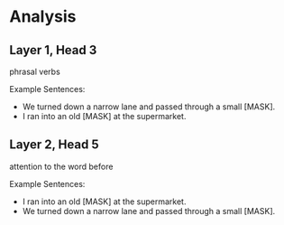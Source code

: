 # Analysis

## Layer 1, Head 3

phrasal verbs

Example Sentences:
- We turned down a narrow lane and passed through a small [MASK].
- I ran into an old [MASK] at the supermarket.

## Layer 2, Head 5

attention to the word before

Example Sentences:
- I ran into an old [MASK] at the supermarket.
- We turned down a narrow lane and passed through a small [MASK].

